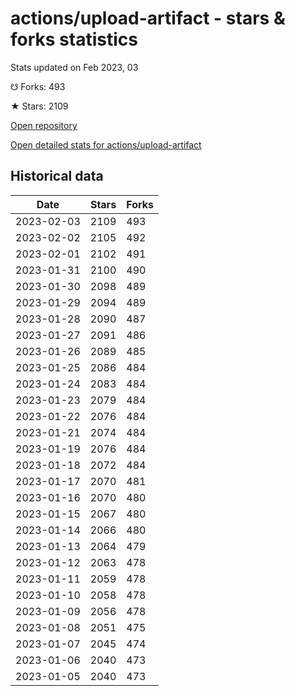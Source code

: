 # actions/upload-artifact - stars & forks statistics

Stats updated on Feb 2023, 03

☋ Forks: 493

★ Stars: 2109

[Open repository](https://github.com/actions/upload-artifact)

[Open detailed stats for actions/upload-artifact](https://reviewgithub.com/rep/actions/upload-artifact)

## Historical data
| Date | Stars | Forks |
|------|-------|-------|
| 2023-02-03 | 2109 | 493 | 
| 2023-02-02 | 2105 | 492 | 
| 2023-02-01 | 2102 | 491 | 
| 2023-01-31 | 2100 | 490 | 
| 2023-01-30 | 2098 | 489 | 
| 2023-01-29 | 2094 | 489 | 
| 2023-01-28 | 2090 | 487 | 
| 2023-01-27 | 2091 | 486 | 
| 2023-01-26 | 2089 | 485 | 
| 2023-01-25 | 2086 | 484 | 
| 2023-01-24 | 2083 | 484 | 
| 2023-01-23 | 2079 | 484 | 
| 2023-01-22 | 2076 | 484 | 
| 2023-01-21 | 2074 | 484 | 
| 2023-01-19 | 2076 | 484 | 
| 2023-01-18 | 2072 | 484 | 
| 2023-01-17 | 2070 | 481 | 
| 2023-01-16 | 2070 | 480 | 
| 2023-01-15 | 2067 | 480 | 
| 2023-01-14 | 2066 | 480 | 
| 2023-01-13 | 2064 | 479 | 
| 2023-01-12 | 2063 | 478 | 
| 2023-01-11 | 2059 | 478 | 
| 2023-01-10 | 2058 | 478 | 
| 2023-01-09 | 2056 | 478 | 
| 2023-01-08 | 2051 | 475 | 
| 2023-01-07 | 2045 | 474 | 
| 2023-01-06 | 2040 | 473 | 
| 2023-01-05 | 2040 | 473 | 

